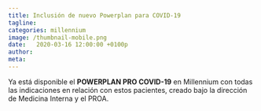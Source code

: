 ```yaml
---
title: Inclusión de nuevo Powerplan para COVID-19
tagline: 
categories: millennium
image: /thumbnail-mobile.png
date:   2020-03-16 12:00:00 +0100p
author: 
meta: 
---
```

Ya está disponible el **POWERPLAN  PRO COVID-19** en Millennium con todas las indicaciones en relación con estos pacientes, creado bajo la dirección de Medicina Interna y el PROA.